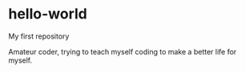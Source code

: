 # hello-world
My first repository

Amateur coder, trying to teach myself coding to make a better life for myself.
